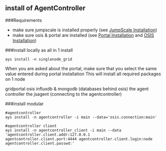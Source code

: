 ## install of AgentController


###Requirements


-   make sure jumpscale is installed properly (see [JumpScale Installation](/GettingStarted/Install.md))
-   make sure osis & portal are installed (see [Portal Installation](/portal/Install.md) and [OSIS Installation](/OSIS/Install.md))

###install locally as all in 1 install


```
ays install -n singlenode_grid
```
When you are asked about the portal, make sure that you select the same value entered during portal installation This will install all required packages on 1 node

gridportal
osis
influxdb & mongodb (databases behind osis)
the agent controller
the jsagent (connecting to the agentcontroller)


###install modular


```shell
#agentcontroller
ays install -n agentcontroller -i main --data='osis.connection:main'

#agentcontroller client
ays install -n agentcontroller_client -i main --data 'agentcontroller.client.addr:127.0.0.1 agentcontroller.client.port:4444 agentcontroller.client.login:node agentcontroller.client.passwd:'
```
